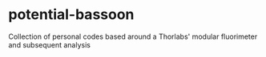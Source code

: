 # potential-bassoon
Collection of personal codes based around a Thorlabs' modular fluorimeter and subsequent analysis

